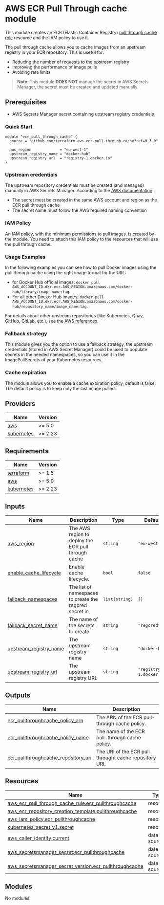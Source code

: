 # AWS ECR Pull Through cache module

This module creates an ECR (Elastic Container Registry) [pull through cache role](https://docs.aws.amazon.com/AmazonECR/latest/userguide/pull-through-cache-creating-rule.html) resource and the IAM policy to use it.

The pull through cache allows you to cache images from an upstream registry in your ECR repository. This is useful for:
- Reducing the number of requests to the upstream registry
- Improving the performance of image pulls
- Avoiding rate limits

> **Note**: This module **DOES NOT** manage the secret in AWS Secrets Manager, the secret must be created and updated manually.

## Prerequisites

- AWS Secrets Manager secret containing upstream registry credentials

### Quick Start

```hcl
module "ecr_pull_through_cache" {
  source = "github.com/terraform-aws-ecr-pull-through-cache?ref=0.3.0"

  aws_region             = "eu-west-1"
  upstream_registry_name = "docker-hub"
  upstream_registry_url  = "registry-1.docker.io"
}
```

### Upstream credentials

The upstream repository credentials must be created (and managed) manually in AWS Secrets Manager. According to the [AWS documentation](https://docs.aws.amazon.com/AmazonECR/latest/userguide/pull-through-cache-creating-rule.html#pull-through-cache-creating-rule-secretsmanager):
- The secret must be created in the same AWS account and region as the ECR pull through cache
- The secret name must follow the AWS required naming convention

### IAM Policy

An IAM policy, with the minimum permissions to pull images, is created by the module. You need to attach this IAM policy to the resources that will use the pull through cache.

### Usage Examples

In the following examples you can see how to pull Docker images using the pull through cache using the right image format for the URL:

- for Docker Hub official images: `docker pull AWS_ACCOUNT_ID.dkr.ecr.AWS_REGION.amazonaws.com/docker-hub/library/image_name:tag`.
- For all other Docker Hub images: `docker pull AWS_ACCOUNT_ID.dkr.ecr.AWS_REGION.amazonaws.com/docker-hub/repository_name/image_name:tag`.

For details about other upstream repositories (like Kubernetes, Quay, GitHub, GitLab, etc.), see the [AWS references](https://docs.aws.amazon.com/AmazonECR/latest/userguide/pull-through-cache-working-pulling.html).


### Fallback strategy

This module gives you the option to use a fallback strategy, the upstream credentials (stored in AWS Secret Manager) could be used to populate secrets in the needed namespaces, so you can use it in the ImagePullSecrets of your Kubernetes resources.

### Cache expiration

The module allows you to enable a cache expiration policy, default is false. The default policy is to keep only the last image pulled.

<!-- BEGIN_TF_DOCS -->
## Providers

| Name | Version |
|------|---------|
| <a name="provider_aws"></a> [aws](#provider\_aws) | >= 5.0 |
| <a name="provider_kubernetes"></a> [kubernetes](#provider\_kubernetes) | >= 2.23 |

## Requirements

| Name | Version |
|------|---------|
| <a name="requirement_terraform"></a> [terraform](#requirement\_terraform) | >= 1.5 |
| <a name="requirement_aws"></a> [aws](#requirement\_aws) | >= 5.0 |
| <a name="requirement_kubernetes"></a> [kubernetes](#requirement\_kubernetes) | >= 2.23 |

## Inputs

| Name | Description | Type | Default | Required |
|------|-------------|------|---------|:--------:|
| <a name="input_aws_region"></a> [aws\_region](#input\_aws\_region) | The AWS region to deploy the ECR pull through cache | `string` | `"eu-west-1"` | no |
| <a name="input_enable_cache_lifecycle"></a> [enable\_cache\_lifecycle](#input\_enable\_cache\_lifecycle) | Enable cache lifecycle. | `bool` | `false` | no |
| <a name="input_fallback_namespaces"></a> [fallback\_namespaces](#input\_fallback\_namespaces) | The list of namespaces to create the regcred secret in | `list(string)` | `[]` | no |
| <a name="input_fallback_secret_name"></a> [fallback\_secret\_name](#input\_fallback\_secret\_name) | The name of the secrets to create | `string` | `"regcred"` | no |
| <a name="input_upstream_registry_name"></a> [upstream\_registry\_name](#input\_upstream\_registry\_name) | The upstream registry name | `string` | `"docker-hub"` | no |
| <a name="input_upstream_registry_url"></a> [upstream\_registry\_url](#input\_upstream\_registry\_url) | The upstream registry URL | `string` | `"registry-1.docker.io"` | no |

## Outputs

| Name | Description |
|------|-------------|
| <a name="output_ecr_pullthroughcache_policy_arn"></a> [ecr\_pullthroughcache\_policy\_arn](#output\_ecr\_pullthroughcache\_policy\_arn) | The ARN of the ECR pull-through cache policy. |
| <a name="output_ecr_pullthroughcache_policy_name"></a> [ecr\_pullthroughcache\_policy\_name](#output\_ecr\_pullthroughcache\_policy\_name) | The name of the ECR pull-through cache policy. |
| <a name="output_ecr_pullthroughcache_repository_uri"></a> [ecr\_pullthroughcache\_repository\_uri](#output\_ecr\_pullthroughcache\_repository\_uri) | The URI of the ECR pull throught cache repository URI. |

## Resources

| Name | Type |
|------|------|
| [aws_ecr_pull_through_cache_rule.ecr_pullthroughcache](https://registry.terraform.io/providers/hashicorp/aws/latest/docs/resources/ecr_pull_through_cache_rule) | resource |
| [aws_ecr_repository_creation_template.pullthroughcache](https://registry.terraform.io/providers/hashicorp/aws/latest/docs/resources/ecr_repository_creation_template) | resource |
| [aws_iam_policy.ecr_pullthroughcache](https://registry.terraform.io/providers/hashicorp/aws/latest/docs/resources/iam_policy) | resource |
| [kubernetes_secret_v1.secret](https://registry.terraform.io/providers/hashicorp/kubernetes/latest/docs/resources/secret_v1) | resource |
| [aws_caller_identity.current](https://registry.terraform.io/providers/hashicorp/aws/latest/docs/data-sources/caller_identity) | data source |
| [aws_secretsmanager_secret.ecr_pullthroughcache](https://registry.terraform.io/providers/hashicorp/aws/latest/docs/data-sources/secretsmanager_secret) | data source |
| [aws_secretsmanager_secret_version.ecr_pullthroughcache](https://registry.terraform.io/providers/hashicorp/aws/latest/docs/data-sources/secretsmanager_secret_version) | data source |

## Modules

No modules.

<!-- END_TF_DOCS -->

